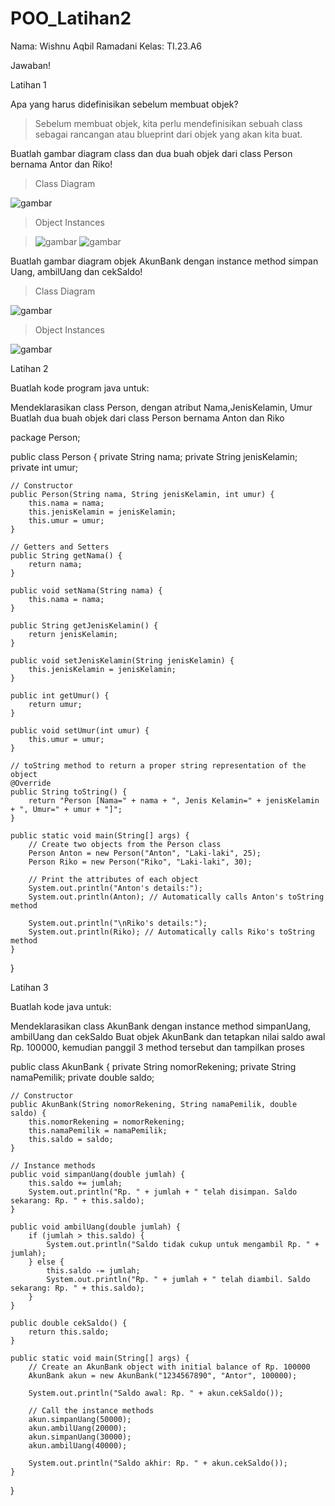 # POO_Latihan2
Nama: Wishnu Aqbil Ramadani Kelas: TI.23.A6

Jawaban!

Latihan 1

Apa yang harus didefinisikan sebelum membuat objek?

> Sebelum membuat objek, kita perlu mendefinisikan sebuah class sebagai rancangan atau blueprint dari objek yang akan kita buat.

Buatlah gambar diagram class dan dua buah objek dari class Person bernama Antor dan Riko!

> Class Diagram

![gambar](POO/POO1.png)

> Object Instances

> ![gambar](POO/POO2.png)    ![gambar](POO/POO3.png)
 
Buatlah gambar diagram objek AkunBank dengan instance method simpan Uang, ambilUang dan cekSaldo!

> Class Diagram

![gambar](POO/POO4.png)

> Object Instances

![gambar](POO/POO5.png)

Latihan 2

Buatlah kode program java untuk:

Mendeklarasikan class Person, dengan atribut Nama,JenisKelamin, Umur
Buatlah dua buah objek dari class Person bernama Anton dan Riko

package Person;

public class Person {
    private String nama;
    private String jenisKelamin;
    private int umur;

    // Constructor
    public Person(String nama, String jenisKelamin, int umur) {
        this.nama = nama;
        this.jenisKelamin = jenisKelamin;
        this.umur = umur;
    }

    // Getters and Setters
    public String getNama() {
        return nama;
    }

    public void setNama(String nama) {
        this.nama = nama;
    }

    public String getJenisKelamin() {
        return jenisKelamin;
    }

    public void setJenisKelamin(String jenisKelamin) {
        this.jenisKelamin = jenisKelamin;
    }

    public int getUmur() {
        return umur;
    }

    public void setUmur(int umur) {
        this.umur = umur;
    }

    // toString method to return a proper string representation of the object
    @Override
    public String toString() {
        return "Person [Nama=" + nama + ", Jenis Kelamin=" + jenisKelamin + ", Umur=" + umur + "]";
    }

    public static void main(String[] args) {
        // Create two objects from the Person class
        Person Anton = new Person("Anton", "Laki-laki", 25);
        Person Riko = new Person("Riko", "Laki-laki", 30);

        // Print the attributes of each object
        System.out.println("Anton's details:");
        System.out.println(Anton); // Automatically calls Anton's toString method

        System.out.println("\nRiko's details:");
        System.out.println(Riko); // Automatically calls Riko's toString method
    }
}

Latihan 3

Buatlah kode java untuk:

Mendeklarasikan class AkunBank dengan instance method simpanUang, ambilUang dan cekSaldo
Buat objek AkunBank dan tetapkan nilai saldo awal Rp. 100000, kemudian panggil 3 method tersebut dan tampilkan proses

public class AkunBank {
    private String nomorRekening;
    private String namaPemilik;
    private double saldo;

    // Constructor
    public AkunBank(String nomorRekening, String namaPemilik, double saldo) {
        this.nomorRekening = nomorRekening;
        this.namaPemilik = namaPemilik;
        this.saldo = saldo;
    }

    // Instance methods
    public void simpanUang(double jumlah) {
        this.saldo += jumlah;
        System.out.println("Rp. " + jumlah + " telah disimpan. Saldo sekarang: Rp. " + this.saldo);
    }

    public void ambilUang(double jumlah) {
        if (jumlah > this.saldo) {
            System.out.println("Saldo tidak cukup untuk mengambil Rp. " + jumlah);
        } else {
            this.saldo -= jumlah;
            System.out.println("Rp. " + jumlah + " telah diambil. Saldo sekarang: Rp. " + this.saldo);
        }
    }

    public double cekSaldo() {
        return this.saldo;
    }

    public static void main(String[] args) {
        // Create an AkunBank object with initial balance of Rp. 100000
        AkunBank akun = new AkunBank("1234567890", "Antor", 100000);

        System.out.println("Saldo awal: Rp. " + akun.cekSaldo());

        // Call the instance methods
        akun.simpanUang(50000);
        akun.ambilUang(20000);
        akun.simpanUang(30000);
        akun.ambilUang(40000);

        System.out.println("Saldo akhir: Rp. " + akun.cekSaldo());
    }
}


